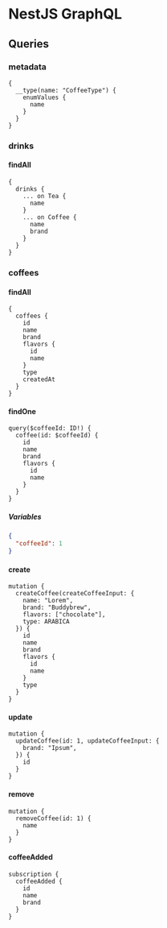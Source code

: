 # NestJS GraphQL

## Queries

### metadata

```gql
{
  __type(name: "CoffeeType") {
    enumValues {
      name
    }
  }
}
```

### drinks

#### findAll

```gql
{
  drinks {
    ... on Tea {
      name
    }
    ... on Coffee {
      name
      brand
    }
  }
}
```

### coffees

#### findAll

```gql
{
  coffees {
    id
    name
    brand
    flavors {
      id
      name
    }
    type
    createdAt
  }
}
```

#### findOne

```gql
query($coffeeId: ID!) {
  coffee(id: $coffeeId) {
    id
    name
    brand
    flavors {
      id
      name
    }
  }
}
```

##### Variables
```json
{
  "coffeeId": 1
}
```

#### create

```gql
mutation {
  createCoffee(createCoffeeInput: {
    name: "Lorem",
    brand: "Buddybrew",
    flavors: ["chocolate"],
    type: ARABICA
  }) {
    id
    name
    brand
    flavors {
      id
      name
    }
    type
  }
}
```

#### update

```gql
mutation {
  updateCoffee(id: 1, updateCoffeeInput: {
    brand: "Ipsum",
  }) {
    id
  }
}
```

#### remove

```gql
mutation {
  removeCoffee(id: 1) {
    name
  }
}
```

#### coffeeAdded

```gql
subscription {
  coffeeAdded {
    id
    name
    brand
  }
}
```
